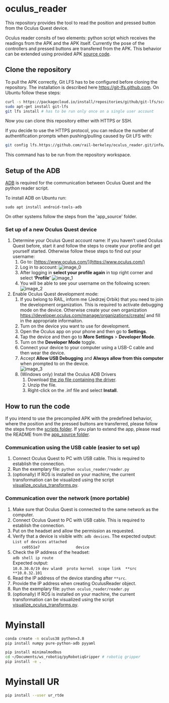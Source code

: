 # oculus_reader

This repository provides the tool to read the position and pressed button from the Oculus Quest device.

Oculus reader consits of two elements: python script which receives the readings from the APK and the APK itself. Currently the pose of the controllers and pressed buttons are transfered from the APK. This behavior can be extended using provided APK [source code](app_source).

## Clone the repository

To pull the APK correctly, Git LFS has to be configured before cloning the repository. The installation is described here https://git-lfs.github.com. On Ubuntu follow these steps:

```bash
curl -s https://packagecloud.io/install/repositories/github/git-lfs/script.deb.sh | sudo bash
sudo apt-get install git-lfs
git lfs install # has to be run only once on a single user account
```

Now you can clone this repository either with HTTPS or SSH.

If you decide to use the HTTPS protocol, you can reduce the number of authentification prompts when pushing/pulling caused by Git LFS with:

```bash
git config lfs.https://github.com/rail-berkeley/oculus_reader.git/info/lfs.locksverify false
```

This command has to be run from the repository workspace.

## Setup of the ADB

[ADB](https://developer.android.com/studio/command-line/adb) is required for the communication between Oculus Quest and the python reader script.

To install ADB on Ubuntu run:

```
sudo apt install android-tools-adb
```

On other systems follow the steps from the 'app_source' folder.

### Set up of a new Oculus Quest device

1. Determine your Oculus Quest account name:
If you haven’t used Oculus Quest before, start it and follow the steps to create your profile and get yourself started. Otherwise follow these steps to find out your username:
    1. Go to: [https://www.oculus.com/](https://www.oculus.com/) 
    2. Log in to account:
    ![image_0](https://user-images.githubusercontent.com/14967831/106832581-c7288f00-6646-11eb-91e0-3b74e81a58ba.png)
    3. After logging in **select your profile again** in top right corner and select **‘Profile’**
    ![image_1](https://user-images.githubusercontent.com/14967831/106832585-c859bc00-6646-11eb-9a3d-3a55f844ee37.png)
    4. You will be able to see your username on the following screen:
    ![image_2](https://user-images.githubusercontent.com/14967831/106832678-f7702d80-6646-11eb-823e-1001d6bffe01.png)
2. Enable Oculus Quest development mode:
    1. If you belong to RAIL, inform me (Jedrzej Orbik) that you need to join the development organization. This is required to activate debugging mode on the device. Otherwise create your own organization <https://developer.oculus.com/manage/organizations/create/> and fill in the appropriate informaiton.
    2. Turn on the device you want to use for development.
    3. Open the Oculus app on your phone and then go to **Settings**.
    4. Tap the device and then go to **More Settings** > **Developer Mode**.
    5. Turn on the **Developer Mode** toggle.
    6. Connect your device to your computer using a USB-C cable and then wear the device.
    7. Accept **Allow USB Debugging** and **Always allow from this computer** when prompted to on the device.  
        ![image_3](https://user-images.githubusercontent.com/14967831/104061507-048d2e80-51f9-11eb-8327-7917f6a1ab60.png)  
    8. (Windows only) Install the Oculus ADB Drivers
        1. Download [the zip file containing the driver](https://developer.oculus.com/downloads/package/oculus-adb-drivers/).
        2. Unzip the file.
        3. Right-click on the .inf file and select **Install**.

## How to run the code

If you intend to use the precompiled APK with the predefined behavior, where the position and the pressed buttons are transferred, please follow the steps from the [scripts folder](oculus_reader/README.md). If you plan to extend the app, please read the README from the [app_source folder](app_source/README.md).

### Communication using the USB cable (easier to set up)

1. Connect Oculus Quest to PC with USB cable. This is required to establish the connection.
2. Run the exemplary file: `python oculus_reader/reader.py`
3. (optionally) If ROS is installed on your machine, the current transformation can be visualized using the script [visualize_oculus_transforms.py](oculus_reader/visualize_oculus_transforms.py).


### Communication over the network (more portable)

1. Make sure that Oculus Quest is connected to the same network as the computer.
2. Connect Oculus Quest to PC with USB cable. This is required to establish the connection.
3. Put on the headset and allow the permission as requested.
4. Verify that a device is visible with: `adb devices`. The expected output:  
`List of devices attached`  
`    ce0551e7                device`
5. Check the IP address of the headset:  
    `adb shell ip route`  
    Expected output:  
    `10.0.30.0/19 dev wlan0  proto kernel  scope link  **src **10.0.32.101`
6. Read the IP address of the device standing after `**src`.
7. Provide the IP address when creating OculusReader object.
8. Run the exemplary file: `python oculus_reader/reader.py`
9. (optionally) If ROS is installed on your machine, the current transformation can be visualized using the script [visualize_oculus_transforms.py](oculus_reader/visualize_oculus_transforms.py).

# Myinstall

```bash
conda create -n oculus38 python=3.8
pip install numpy pure-python-adb pyyaml

pip install minimalmodbus
cd ~/Documents/ws_robotiq/pyRobotiqGripper # robotiq gripper
pip install -e .
```

# Myinstall UR

```bash
pip install --user ur_rtde
```